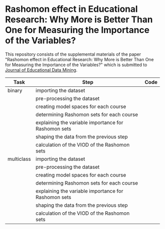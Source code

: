 # Rashomon effect in Educational Research: Why More is Better Than One for Measuring the Importance of the Variables?

This repository consists of the supplemental materials of the paper "Rashomon effect in Educational Research: Why More is Better Than One for Measuring the Importance of the Variables?" which is submitted to [Journal of Educational Data Mining](https://jedm.educationaldatamining.org/index.php/JEDM/index).


| Task      | Step                                                 | Code    |
| --------- |------------------------------------------------------| ------- |
| binary    | importing the dataset                                | []()    |
|           | pre-processing the dataset                           | []()    |
|           | creating model spaces for each course                | []()    |
|           | determining Rashomon sets for each course            | []()    |
|           | explaining the variable importance for Rashomon sets | []()    |
|           | shaping the data from the previous step              | []()    |
|           | calculation of the VIOD of the Rashomon sets         | []()    |
| multiclass| importing the dataset                                | []()    |
|           | pre-processing the dataset                           | []()    |
|           | creating model spaces for each course                | []()    |
|           | determining Rashomon sets for each course            | []()    |
|           | explaining the variable importance for Rashomon sets | []()    |
|           | shaping the data from the previous step              | []()    |
|           | calculation of the VIOD of the Rashomon sets         | []()    |
